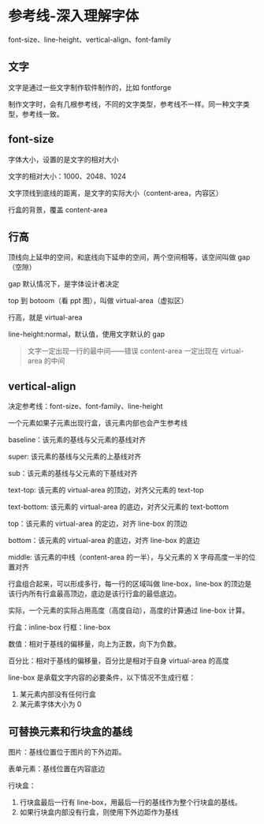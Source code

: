 # 参考线-深入理解字体

font-size、line-height、vertical-align、font-family

## 文字

文字是通过一些文字制作软件制作的，比如 fontforge

制作文字时，会有几根参考线，不同的文字类型，参考线不一样。同一种文字类型，参考线一致。

## font-size

字体大小，设置的是文字的相对大小

文字的相对大小：1000、2048、1024

文字顶线到底线的距离，是文字的实际大小（content-area，内容区）

行盒的背景，覆盖 content-area

## 行高

顶线向上延申的空间，和底线向下延申的空间，两个空间相等，该空间叫做 gap（空隙）

gap 默认情况下，是字体设计者决定

top 到 botoom（看 ppt 图），叫做 virtual-area（虚拟区）

行高，就是 virtual-area

line-height:normal，默认值，使用文字默认的 gap

> 文字一定出现一行的最中间——错误
> content-area 一定出现在 virtual-area 的中间

## vertical-align

决定参考线：font-size、font-family、line-height

一个元素如果子元素出现行盒，该元素内部也会产生参考线

baseline：该元素的基线与父元素的基线对齐

super: 该元素的基线与父元素的上基线对齐

sub：该元素的基线与父元素的下基线对齐

text-top: 该元素的 virtual-area 的顶边，对齐父元素的 text-top

text-bottom: 该元素的 virtual-area 的底边，对齐父元素的 text-bottom

top：该元素的 virtual-area 的定边，对齐 line-box 的顶边

bottom：该元素的 virtual-area 的底边，对齐 line-box 的底边

middle: 该元素的中线（content-area 的一半），与父元素的 X 字母高度一半的位置对齐

行盒组合起来，可以形成多行，每一行的区域叫做 line-box，line-box 的顶边是该行内所有行盒最高顶边，底边是该行行盒的最低底边。

实际，一个元素的实际占用高度（高度自动），高度的计算通过 line-box 计算。

行盒：inline-box
行框：line-box

数值：相对于基线的偏移量，向上为正数，向下为负数。

百分比：相对于基线的偏移量，百分比是相对于自身 virtual-area 的高度

line-box 是承载文字内容的必要条件，以下情况不生成行框：

1. 某元素内部没有任何行盒
2. 某元素字体大小为 0

## 可替换元素和行块盒的基线

图片：基线位置位于图片的下外边距。

表单元素：基线位置在内容底边

行块盒：

1. 行块盒最后一行有 line-box，用最后一行的基线作为整个行块盒的基线。
2. 如果行块盒内部没有行盒，则使用下外边距作为基线
